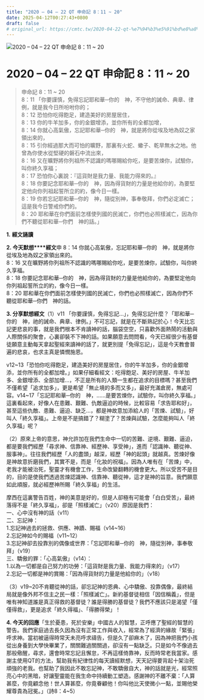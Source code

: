 ```yaml
---
title: "2020 – 04 – 22 QT 申命記 8：11 ~ 20"
date: 2025-04-12T00:27:43+0800
draft: false
# original_url: https://cmtc.tw/2020-04-22-qt-%e7%94%b3%e5%91%bd%e8%a8%98-8%ef%bc%9a11-20
---
```


![2020 – 04 – 22 QT 申命記 8：11 ~ 20](/images/qt.jpg   "2020 – 04 – 22 QT 申命記 8：11 ~ 20")

# 2020 – 04 – 22 QT 申命記 8：11 ~ 20

> 申命記 8：11 ~ 20  
> 8：11 「你要謹慎，免得忘記耶和華─你的　神，不守他的誡命、典章、律例，就是我今日所吩咐你的；  
> 8：12 恐怕你吃得飽足，建造美好的房屋居住，  
> 8：13 你的牛羊加多，你的金銀增添，並你所有的全都加增，  
> 8：14 你就心高氣傲，忘記耶和華─你的　神，就是將你從埃及地為奴之家領出來的，  
> 8：15 引你經過那大而可怕的曠野，那裏有火蛇、蠍子、乾旱無水之地。他曾為你使水從堅硬的磐石中流出來，  
> 8：16 又在曠野將你列祖所不認識的嗎哪賜給你吃，是要苦煉你，試驗你，叫你終久享福；  
> 8：17 恐怕你心裏說：『這貨財是我力量、我能力得來的。』  
> 8：18 你要記念耶和華─你的　神，因為得貨財的力量是他給你的，為要堅定他向你列祖起誓所立的約，像今日一樣。  
> 8：19 你若忘記耶和華─你的　神，隨從別神，事奉敬拜，你們必定滅亡；這是我今日警戒你們的。  
> 8：20 耶和華在你們面前怎樣使列國的民滅亡，你們也必照樣滅亡，因為你們不聽從耶和華─你們　神的話。」

**1.** **經文誦讀**

**2. 今天默想****經文**申 8：14 你就心高氣傲，忘記耶和華─你的　神，就是將你從埃及地為奴之家領出來的。  
8：16 又在曠野將你列祖所不認識的嗎哪賜給你吃，是要苦煉你，試驗你，叫你終久享福。  
8：18 你要記念耶和華─你的　神，因為得貨財的力量是他給你的，為要堅定他向你列祖起誓所立的約，像今日一樣。  
8：20 耶和華在你們面前怎樣使列國的民滅亡，你們也必照樣滅亡，因為你們不聽從耶和華─你們　神的話。

**3. 分享默想經文**（1）v11 「你要謹慎，免得忘記…」，免得忘記什麼？「耶和華─你的　神，祂的誡命、典章、律例。」不可忘記，就是在不斷熟記於心！今天比忘記更悲哀的事，就是我們根本不肯讀神的話，腦袋空空，只喜歡外面熱鬧的活動與人際關係的聚會，心裏卻裝不下神的話。如果願意去問問看，今天已經很少有基督徒願意主動每天拿起聖經來讀神的話了，就更別提「免得忘記」，這是今天教會普遍的悲哀，也求主真是憐憫施恩。

v12~13「恐怕你吃得飽足，建造美好的房屋居住，你的牛羊加多，你的金銀增添，並你所有的全都加增。」如果仔細看經文：吃得飽足、美好的房屋、牛羊加多、金銀增添、全部加增…，不正是所有的人類一生都在追求的目標嗎？甚至我們不僅希望「追求加多」，更是希望「無止境的多而又多」，最好充滿倉房，無處可容。v14~17「忘記耶和華─你的　神，……是要苦煉你，試驗你，叫你終久享福。」這裏看起來，好像人在患難、艱難、仇敵逼迫的時候，比較容易「求告耶和好」，甚至這些仇敵、患難、逼迫、缺乏…，都是神故意加添給人的「苦煉、試驗」，好叫人「終久享福」。上帝是不是搞錯了？糊塗了？苦煉與試驗，怎麼能夠叫人「終久享福」呢？

（2）原來上帝的意思，神允許加在我們生命中一切的苦難、逆境、艱難、逼迫，都是要我們經歷「尋求神、信靠神、經歷神、享受神」，進而「認識神、聽從神、服事神」。往往我們經歷「人的盡頭」越深，經歷「神的起頭」就越真。苦煉好像是神故意折磨我們，其實不是，而是「化妝的祝福」。因為人唯有在「苦煉」中，老我才能被治死，聖靈才有機會工作，生命改變翻轉的機會更大。所以受苦不是目的，目的是使我們透過苦煉認識神、信靠神、聽從神，這才是神的旨意。我們願意如此順服，就必經歷神所賜「終久享福」的生活。

摩西在這裏警告百姓，神的美意是好的，但是人卻極有可能會「白白受苦」，最終落得不是「終久享福」，卻是「照樣滅亡」（v20）原因是我們：  
一、心中沒有神的話（v11）  
二、忘記神：  
1.忘記神過去的拯救、供應、神蹟、賜福（v14~16）  
2.忘記神如今的賜福（v11~12）  
3.忘記神卻去投靠別的偶像或世界：「忘記耶和華─你的　神，隨從別神，事奉敬拜」（v19）  
三、驕傲的罪：「心高氣傲」（v14）：  
1.以為一切都是自己努力的功勞：「這貨財是我力量、我能力得來的」（v17）  
2.忘記一切都是神的賞賜：「因為得貨財的力量是他給你的」（v18）

（3）v19~20不肯聽從神的話，卻忘記神的恩典、心中驕傲、投靠偶像，最終結局就是像外邦不信主之民一樣：「照樣滅亡」。新約基督徒相信「因信稱義」，但是唯有神知道誰是真正得救的基督徒？誰是得勝的基督徒？我們不應該只是渴望「僅僅得救」，更是追求「終久得福」、「得勝得榮」！

**4. 今天的回應**「生於憂患，死於安樂」中國古人的智慧，正呼應了聖經的智慧的警告。我們家庭過去長久因為沒有正常工作與收入，經常為了經濟的緣故「緊張」呼求神。當初被逼得時常天未亮呼求禱告，但是久了卻麻木了，因為神把我們小孩從出身養到大學快畢業了，關關難過關關過，卻沒有一點缺乏。只是如今不像過去那般儆醒，尋求，還會時常忘記且懈怠，不再這樣倚靠神，反而時常老我當家。感謝主使用QT的方法，幫助我有紀律性的每天讀經默想，天天記得要背起十架治死頑強的老我。也幫助了我因此不敢忘記神，不敢驕傲自大，神的話就是光，經常照亮心中的黑暗，好讓聖靈能在我生命中持續動工塑造。感謝神的不離不棄：「人算甚麼，你竟顧念他！世人算甚麼，你竟眷顧他！你叫他比天使微小一點，並賜他榮耀尊貴為冠冕。」（詩8：4~5）